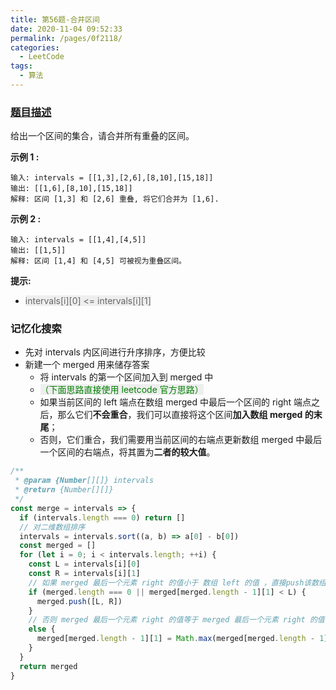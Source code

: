 ```yaml
---
title: 第56题-合并区间
date: 2020-11-04 09:52:33
permalink: /pages/0f2118/
categories:
  - LeetCode
tags:
  - 算法
---
```


### [题目描述](https://leetcode-cn.com/problems/merge-intervals/submissions/)

给出一个区间的集合，请合并所有重叠的区间。

**示例 1 :**

```
输入: intervals = [[1,3],[2,6],[8,10],[15,18]]
输出: [[1,6],[8,10],[15,18]]
解释: 区间 [1,3] 和 [2,6] 重叠, 将它们合并为 [1,6].
```

<!-- more -->

**示例 2 :**

```
输入: intervals = [[1,4],[4,5]]
输出: [[1,5]]
解释: 区间 [1,4] 和 [4,5] 可被视为重叠区间。
```

**提示:**

- <span style="background: #eee; color: #666;">intervals[i][0] <= intervals[i][1]</span>

### 记忆化搜索

- 先对 intervals 内区间进行升序排序，方便比较
- 新建一个 merged 用来储存答案
  - 将 intervals 的第一个区间加入到 merged 中
  - <span style="background: #eee;color: green">（下面思路直接使用 leetcode 官方思路）</span>
  - 如果当前区间的 left 端点在数组 merged 中最后一个区间的 right 端点之后，那么它们**不会重合**，我们可以直接将这个区间**加入数组 merged 的末尾**；
  - 否则，它们重合，我们需要用当前区间的右端点更新数组 merged 中最后一个区间的右端点，将其置为**二者的较大值**。

```JavaScript
/**
 * @param {Number[][]} intervals
 * @return {Number[][]}
 */
const merge = intervals => {
  if (intervals.length === 0) return []
  // 对二维数组排序
  intervals = intervals.sort((a, b) => a[0] - b[0])
  const merged = []
  for (let i = 0; i < intervals.length; ++i) {
    const L = intervals[i][0]
    const R = intervals[i][1]
    // 如果 merged 最后一个元素 right 的值小于 数组 left 的值 ，直接push该数组
    if (merged.length === 0 || merged[merged.length - 1][1] < L) {
      merged.push([L, R])
    }
    // 否则 merged 最后一个元素 right 的值等于 merged 最后一个元素 right 的值与数组的 right 的最大值
    else {
      merged[merged.length - 1][1] = Math.max(merged[merged.length - 1][1], R)
    }
  }
  return merged
}
```
